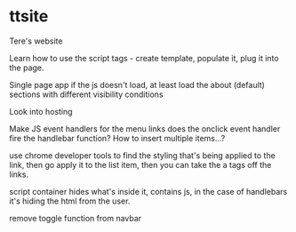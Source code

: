 # ttsite
Tere's website

Learn how to use the script tags - create template, populate it, plug it into the page.

Single page app
if the js doesn't load, at least load the about (default)
sections with different visibility conditions

Look into hosting

Make JS event handlers for the menu links
does the onclick event handler fire the handlebar function?
How to insert multiple items...?



use chrome developer tools to find the styling that's being applied to the link, then go apply it to the list item, then you can take the a tags off the links.



script container hides what's inside it, contains js, in the case of handlebars it's hiding the html from the user.

remove toggle function from navbar